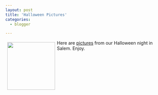 ```yaml
---
layout: post
title: 'Halloween Pictures'
categories:
  - blogger

---
```


<a href="http://photos.thecave.com/gallery/6426513_iFAfa//407100695_5YdnY"><img src="http://photos.thecave.com/photos/407101081_589Wo-Th.jpg" vspace="6" hspace="6" align="left" border="0" width="150" height="150" /></a>

Here are <a href="http://photos.thecave.com/gallery/6426513_iFAfa//407100695_5YdnY">pictures</a> from our Halloween night in Salem.  Enjoy.
